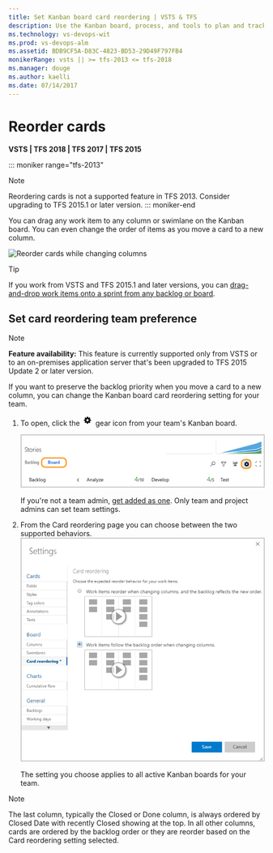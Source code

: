 ```yaml
---
title: Set Kanban board card reordering | VSTS & TFS
description: Use the Kanban board, process, and tools to plan and track work in Visual Studio Team Services (VSTS) and Team Foundation Server (TFS)  
ms.technology: vs-devops-wit
ms.prod: vs-devops-alm
ms.assetid: BDB9CF5A-D83C-4823-BD53-29D49F797FB4
monikerRange: vsts || >= tfs-2013 <= tfs-2018
ms.manager: douge
ms.author: kaelli
ms.date: 07/14/2017
--- 
```



# Reorder cards  
<b>VSTS | TFS 2018 | TFS 2017 | TFS 2015</b> 

::: moniker range="tfs-2013"
> [!NOTE]   
> Reordering cards is not a supported feature in TFS 2013. Consider upgrading to TFS 2015.1 or later version. 
::: moniker-end

<!---
> [!NOTE]  
> **Feature availability:** This feature is supported from VSTS or an on-premises TFS 2015.1 or later version.  
> --> 

<a id="reorder-cards"></a>
You can drag any work item to any column or swimlane on the Kanban board. You can even change the order of items as you move a card to a new column.   

![Reorder cards while changing columns](https://i3-vso.sec.s-msft.com/dynimg/IC822185.gif)

> [!TIP]
> If you work from VSTS and TFS 2015.1 and later versions, you can 
> [drag-and-drop work items onto a sprint from any backlog or board](../scrum/define-sprints.md). 

<a id="card-reorder-setting"></a>
## Set card reordering team preference  

> [!NOTE]  
> **Feature availability:** This feature is currently supported only from VSTS or to an on-premises application server that's been upgraded to TFS 2015 Update 2 or later version.  

If you want to preserve the backlog priority when you move a card to a new column, you can change the Kanban board card reordering setting for your team. 

1. To open, click the ![gear icon](../_img/icons/team-settings-gear-icon.png) gear icon from your team's Kanban board.  

	<img src="_img/kanban-card-customize-open-settings.png" alt="Kanban board, open common configuration settings" style="border: 1px solid #C3C3C3;" />  

	If you're not a team admin, [get added as one](../scale/add-team-administrator.md). Only team and project admins can set team settings.  

2. From the Card reordering page you can choose between the two supported behaviors.    
	<img src="../kanban/_img/kanban-card-reordering-up1.png" alt="Kanban board, Card reording configuration dialog" style="border: 1px solid #C3C3C3;" />   

	The setting you choose applies to all active Kanban boards for your team.  

<a id="card-reorder-note"></a>
> [!NOTE]  
> The last column, typically the Closed or Done column, is always ordered by Closed Date with recently Closed showing at the top. In all other columns, cards are ordered by the backlog order or they are reorder based on the Card reordering setting selected.  




